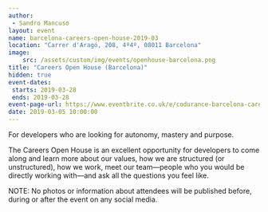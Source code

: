 ```yaml
---
author: 
 - Sandro Mancuso
layout: event
name: barcelona-careers-open-house-2019-03
location: "Carrer d'Aragó, 208, 4º4º, 08011 Barcelona"
image:
    src: /assets/custom/img/events/openhouse-barcelona.png
title: "Careers Open House (Barcelona)"
hidden: true
event-dates: 
 starts: 2019-03-28
 ends: 2019-03-28
event-page-url: https://www.eventbrite.co.uk/e/codurance-barcelona-career-open-house-tickets-43660372349
date: 2019-03-05 10:00:00
---
```


For developers who are looking for autonomy, mastery and purpose.

The Careers Open House is an excellent opportunity for developers to come along and learn more about our values, how we are structured (or unstructured), how we work, meet our team—people who you would be directly working with—and ask all the questions you feel like.

NOTE: No photos or information about attendees will be published before, during or after the event on any social media.
